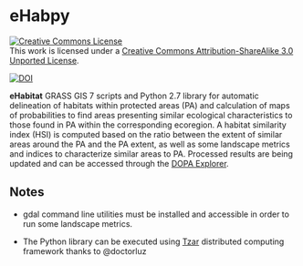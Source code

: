 eHabpy
============

<a rel="license" href="http://creativecommons.org/licenses/by-sa/3.0/deed.en_US"><img alt="Creative Commons License" style="border-width:0" src="http://i.creativecommons.org/l/by-sa/3.0/88x31.png" /></a><br />This work is licensed under a <a rel="license" href="http://creativecommons.org/licenses/by-sa/3.0/deed.en_US">Creative Commons Attribution-ShareAlike 3.0 Unported License</a>.

[![DOI](https://zenodo.org/badge/4755/javimarlop/eHabpy.png)](http://dx.doi.org/10.5281/zenodo.10612)


**eHabitat** GRASS GIS 7 scripts and Python 2.7 library for automatic delineation of habitats within protected areas (PA) and calculation of maps of probabilities to find areas presenting similar ecological characteristics to those found in PA within the corresponding ecoregion. A habitat similarity index (HSI) is computed based on the ratio between the extent of similar areas around the PA and the PA extent, as well as some  landscape metrics and indices to characterize similar areas to PA. Processed results are being updated and can be accessed through the [DOPA Explorer](http://ehabitat-wps.jrc.ec.europa.eu/dopa_explorer/).

## Notes

* gdal command line utilities must be installed and accessible in order to run some landscape metrics.

* The Python library can be executed using [Tzar](https://tzar-framework.atlassian.net/wiki/display/TD/Tzar+documentation) distributed computing framework thanks to @doctorluz

